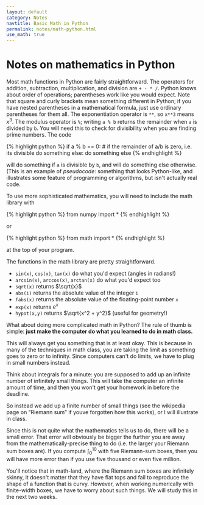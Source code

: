 ```yaml
---
layout: default
category: Notes
navtitle: Basic Math in Python
permalink: notes/math-python.html
use_math: true
---
```


# Notes on mathematics in Python
Most math functions in Python are fairly straightforward. The operators for addition, subtraction,
multiplication, and division are `+ - * /`. Python knows about order of operations; parentheses
work like you would expect. Note that square and curly brackets mean something different in
Python; if you have nested parentheses in a mathematical formula, just use ordinary parentheses
for them all. The exponentiation operator is `**`, so `x**3` means $x^3$.
The modulus operator is `%`; writing `a % b` returns the remainder when `a` is
divided by `b`. 
You will need this to check for divisibility when you are finding
prime numbers. The code

{% highlight python %}
if a % b == 0: # if the remainder of a/b is zero, i.e. its divisible
  do something
else:
  do something else
{% endhighlight %}

will do something if `a` is divisible by `b`, and will do something else otherwise. (This is
an example of *pseudocode*: something that looks Python-like, and illustrates some feature of
programming or algorithms, but isn't actually real code.


To use more sophisticated mathematics, you will need to include the math library with

{% highlight python %}
from numpy import *
{% endhighlight %}

or 

{% highlight python %}
from math import *
{% endhighlight %}

at the top of your program. 

The functions in the math library are pretty straightforward.

* `sin(x)`, `cos(x)`, `tan(x)` do what you'd expect (angles in radians!)
* `arcsin(x)`, `arccos(x)`, `arctan(x)` do what you'd expect too
* `sqrt(x)` returns $\sqrt{x}$
* `abs(i)` returns the absolute value of the integer `i`
* `fabs(x)` returns the absolute value of the floating-point number `x`
* `exp(x)` returns $e^x$
* `hypot(x,y)` returns $\sqrt{x^2 + y^2}$ (useful for geometry!)

What about doing more complicated math in Python? The rule of thumb is simple: **just make the
computer do what you learned to do in math class.** 

This will always get you something that
is at least okay. This is because in many of the techniques in math class, you are taking
the limit as something goes to zero or to infinity. Since computers can't do limits, we have
to plug in small numbers instead. 

Think about integrals for a minute: you are supposed to
add up an infinite number of infinitely small things. This will take the computer an infinite
amount of time, and then you won't get your homework in before the deadline. 

So instead we add up a finite number of small things (see the wikipedia
page on “Riemann sum” if youve forgotten how this works), or I will illustrate in class.

Since this is not quite what the mathematics tells us to do, there will be a small error. That
error will obviously be bigger the further you are away from the mathematically-precise thing
to do (i.e. the larger your Riemann sum boxes are). If you compute $\int_0^10$ with five Riemann-sum boxes,
then you will have more error than if you use five thousand or even five million.

You'll notice that in math-land, where the Riemann sum boxes are infinitely skinny, it doesn't matter that they have flat tops and fail to reproduce the shape of a 
function that is curvy. However, when working numerically with finite-width boxes, we have to worry about such things. We will study this in the next two weeks.
